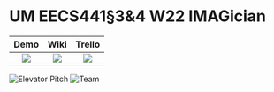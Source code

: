 # UM EECS441§3&4 W22 IMAGician

| Demo  |  Wiki |  Trello  |
|:-----:|:-----:|:--------:|
|[<img src="https://eecs441.eecs.umich.edu/img/admin/video.png">][demo_page]|[<img src="https://eecs441.eecs.umich.edu/img/admin/wiki.png">][wiki_page]|[<img src="https://eecs441.eecs.umich.edu/img/admin/trello.png">][process_page]|

![Elevator Pitch](https://user-images.githubusercontent.com/56690609/163736147-89f9eddb-4217-4442-901e-bada192c58ef.png)
![Team](https://user-images.githubusercontent.com/56690609/163736240-1b62a2cd-c9a8-4c0c-878b-1e531463a4f9.png)


[demo_page]: https://youtu.be/FsU-6BkyvHQ
[wiki_page]: https://github.com/gty929/IMAGician/wiki
[process_page]: https://trello.com/invite/b/RibTdgHo/e89830d7e72778d2f60a403eff6abed9/imagician
